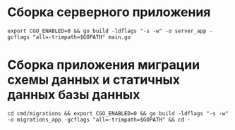 # Сборка серверного приложения
```
export CGO_ENABLED=0 && go build -ldflags "-s -w" -o server_app -gcflags "all=-trimpath=$GOPATH" main.go
```

# Сборка приложения миграции схемы данных и статичных данных базы данных
```
cd cmd/migrations && export CGO_ENABLED=0 && go build -ldflags "-s -w" -o migrations_app -gcflags "all=-trimpath=$GOPATH" && cd -
```